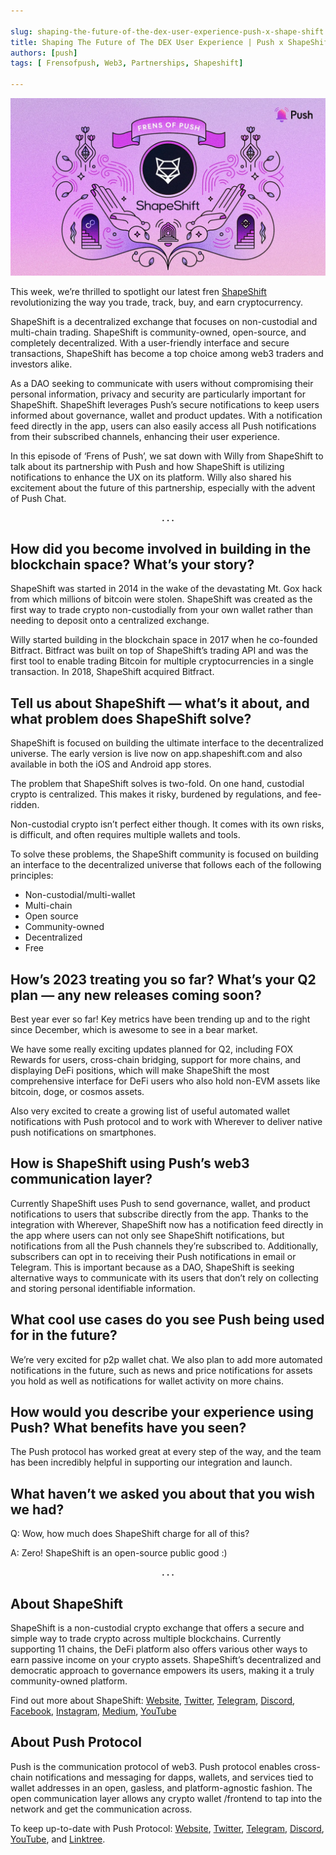 ```yaml
---

slug: shaping-the-future-of-the-dex-user-experience-push-x-shape-shift
title: Shaping The Future of The DEX User Experience | Push x ShapeShift🦊
authors: [push]
tags: [ Frensofpush, Web3, Partnerships, Shapeshift]

---
```


![Docusaurus Image](./cover-image.webp)
<!--truncate-->

This week, we’re thrilled to spotlight our latest fren [ShapeShift](https://shapeshift.com/) revolutionizing the way you trade, track, buy, and earn cryptocurrency.

ShapeShift is a decentralized exchange that focuses on non-custodial and multi-chain trading. ShapeShift is community-owned, open-source, and completely decentralized. With a user-friendly interface and secure transactions, ShapeShift has become a top choice among web3 traders and investors alike.

As a DAO seeking to communicate with users without compromising their personal information, privacy and security are particularly important for ShapeShift. ShapeShift leverages Push’s secure notifications to keep users informed about governance, wallet and product updates. With a notification feed directly in the app, users can also easily access all Push notifications from their subscribed channels, enhancing their user experience.

In this episode of ‘Frens of Push’, we sat down with Willy from ShapeShift to talk about its partnership with Push and how ShapeShift is utilizing notifications to enhance the UX on its platform. Willy also shared his excitement about the future of this partnership, especially with the advent of Push Chat.

<center><b>.   .   .</b></center>

## How did you become involved in building in the blockchain space? What’s your story?

ShapeShift was started in 2014 in the wake of the devastating Mt. Gox hack from which millions of bitcoin were stolen. ShapeShift was created as the first way to trade crypto non-custodially from your own wallet rather than needing to deposit onto a centralized exchange.

Willy started building in the blockchain space in 2017 when he co-founded Bitfract. Bitfract was built on top of ShapeShift’s trading API and was the first tool to enable trading Bitcoin for multiple cryptocurrencies in a single transaction. In 2018, ShapeShift acquired Bitfract.

## Tell us about ShapeShift — what’s it about, and what problem does ShapeShift solve?

ShapeShift is focused on building the ultimate interface to the decentralized universe. The early version is live now on app.shapeshift.com and also available in both the iOS and Android app stores.

The problem that ShapeShift solves is two-fold. On one hand, custodial crypto is centralized. This makes it risky, burdened by regulations, and fee-ridden.

Non-custodial crypto isn’t perfect either though. It comes with its own risks, is difficult, and often requires multiple wallets and tools.

To solve these problems, the ShapeShift community is focused on building an interface to the decentralized universe that follows each of the following principles:

- Non-custodial/multi-wallet
- Multi-chain
- Open source
- Community-owned
- Decentralized
- Free

## How’s 2023 treating you so far? What’s your Q2 plan — any new releases coming soon?

Best year ever so far! Key metrics have been trending up and to the right since December, which is awesome to see in a bear market.

We have some really exciting updates planned for Q2, including FOX Rewards for users, cross-chain bridging, support for more chains, and displaying DeFi positions, which will make ShapeShift the most comprehensive interface for DeFi users who also hold non-EVM assets like bitcoin, doge, or cosmos assets.

Also very excited to create a growing list of useful automated wallet notifications with Push protocol and to work with Wherever to deliver native push notifications on smartphones.

## How is ShapeShift using Push’s web3 communication layer?

Currently ShapeShift uses Push to send governance, wallet, and product notifications to users that subscribe directly from the app. Thanks to the integration with Wherever, ShapeShift now has a notification feed directly in the app where users can not only see ShapeShift notifications, but notifications from all the Push channels they’re subscribed to. Additionally, subscribers can opt in to receiving their Push notifications in email or Telegram. This is important because as a DAO, ShapeShift is seeking alternative ways to communicate with its users that don’t rely on collecting and storing personal identifiable information.

## What cool use cases do you see Push being used for in the future?

We’re very excited for p2p wallet chat. We also plan to add more automated notifications in the future, such as news and price notifications for assets you hold as well as notifications for wallet activity on more chains.

## How would you describe your experience using Push? What benefits have you seen?

The Push protocol has worked great at every step of the way, and the team has been incredibly helpful in supporting our integration and launch.

## What haven’t we asked you about that you wish we had?

Q: Wow, how much does ShapeShift charge for all of this?

A: Zero! ShapeShift is an open-source public good :)

<center><b>.   .   .</b></center>

## About ShapeShift

ShapeShift is a non-custodial crypto exchange that offers a secure and simple way to trade crypto across multiple blockchains. Currently supporting 11 chains, the DeFi platform also offers various other ways to earn passive income on your crypto assets. ShapeShift’s decentralized and democratic approach to governance empowers its users, making it a truly community-owned platform.

Find out more about ShapeShift: [Website](https://shapeshift.com/), [Twitter](https://twitter.com/ShapeShift), [Telegram](https://t.me/shapeshiftofficial), [Discord](https://discord.com/invite/shapeshift), [Facebook](https://www.facebook.com/ShapeShiftPlatform/), [Instagram](https://www.instagram.com/shapeshift_io/), [Medium](https://medium.com/@ShapeShift.com), [YouTube](https://www.youtube.com/channel/UCrZ2Ml63kLwZJ6amqoGaZeQ)

## About Push Protocol

Push is the communication protocol of web3. Push protocol enables cross-chain notifications and messaging for dapps, wallets, and services tied to wallet addresses in an open, gasless, and platform-agnostic fashion. The open communication layer allows any crypto wallet /frontend to tap into the network and get the communication across.

To keep up-to-date with Push Protocol: [Website](https://push.org/), [Twitter](https://twitter.com/pushprotocol), [Telegram](https://t.me/epnsproject), [Discord](https://discord.gg/pushprotocol), [YouTube](https://www.youtube.com/c/EthereumPushNotificationService), and [Linktree](https://linktr.ee/pushprotocol).